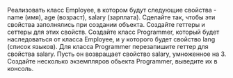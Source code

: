 Реализовать класс Employee, в котором будут следующие свойства - name (имя), age (возраст), salary (зарплата). Сделайте так, чтобы эти свойства заполнялись при создании объекта.
Создайте геттеры и сеттеры для этих свойств.
Создайте класс Programmer, который будет наследоваться от класса Employee, и у которого будет свойство lang (список языков).
Для класса Programmer перезапишите геттер для свойства salary. Пусть он возвращает свойство salary, умноженное на 3.
Создайте несколько экземпляров обьекта Programmer, выведите их в консоль.